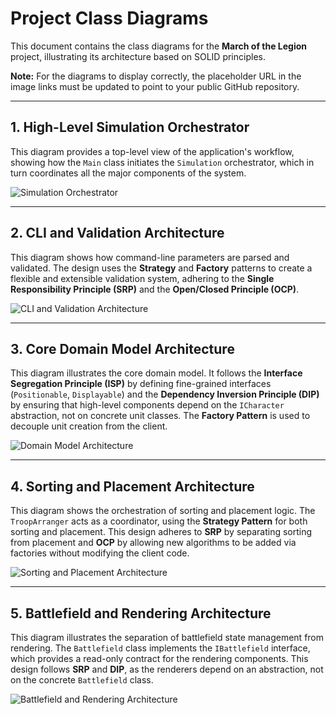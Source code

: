 # Project Class Diagrams

This document contains the class diagrams for the **March of the Legion** project, illustrating its architecture based on SOLID principles.

**Note:** For the diagrams to display correctly, the placeholder URL in the image links must be updated to point to your public GitHub repository.

---

## 1. High-Level Simulation Orchestrator

This diagram provides a top-level view of the application's workflow, showing how the `Main` class initiates the `Simulation` orchestrator, which in turn coordinates all the major components of the system.

![Simulation Orchestrator](https://www.plantuml.com/plantuml/proxy?cache=no&src=https://raw.githubusercontent.com/JalaU-Capstones/march-of-the-Legion/main/Diagrams/simulation_orchestrator.puml)

---

## 2. CLI and Validation Architecture

This diagram shows how command-line parameters are parsed and validated. The design uses the **Strategy** and **Factory** patterns to create a flexible and extensible validation system, adhering to the **Single Responsibility Principle (SRP)** and the **Open/Closed Principle (OCP)**.

![CLI and Validation Architecture](https://www.plantuml.com/plantuml/proxy?cache=no&src=https://raw.githubusercontent.com/JalaU-Capstones/march-of-the-Legion/main/Diagrams/cli_parameters_validation.puml)

---

## 3. Core Domain Model Architecture

This diagram illustrates the core domain model. It follows the **Interface Segregation Principle (ISP)** by defining fine-grained interfaces (`Positionable`, `Displayable`) and the **Dependency Inversion Principle (DIP)** by ensuring that high-level components depend on the `ICharacter` abstraction, not on concrete unit classes. The **Factory Pattern** is used to decouple unit creation from the client.

![Domain Model Architecture](https://www.plantuml.com/plantuml/proxy?cache=no&src=https://raw.githubusercontent.com/JalaU-Capstones/march-of-the-Legion/main/Diagrams/model_architecture.puml)

---

## 4. Sorting and Placement Architecture

This diagram shows the orchestration of sorting and placement logic. The `TroopArranger` acts as a coordinator, using the **Strategy Pattern** for both sorting and placement. This design adheres to **SRP** by separating sorting from placement and **OCP** by allowing new algorithms to be added via factories without modifying the client code.

![Sorting and Placement Architecture](https://www.plantuml.com/plantuml/proxy?cache=no&src=https://raw.githubusercontent.com/JalaU-Capstones/march-of-the-Legion/main/Diagrams/sorting_placement_architecture.puml)

---

## 5. Battlefield and Rendering Architecture

This diagram illustrates the separation of battlefield state management from rendering. The `Battlefield` class implements the `IBattlefield` interface, which provides a read-only contract for the rendering components. This design follows **SRP** and **DIP**, as the renderers depend on an abstraction, not on the concrete `Battlefield` class.

![Battlefield and Rendering Architecture](https://www.plantuml.com/plantuml/proxy?cache=no&src=https://raw.githubusercontent.com/JalaU-Capstones/march-of-the-Legion/main/Diagrams/battlefield_rendering_architecture.puml)
